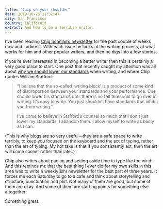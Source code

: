```yaml
---
title: "Chip on your shoulder"
date: 2019-10-26 11:32:47
city: San Francisco
country: California
extract: And how to be a terrible writer.
---
```


I’ve been reading [Chip Scanlan’s newsletter](https://www.chipswritinglessons.com/newsletter/) for the past couple of weeks now and I adore it. With each issue he looks at the writing process, at what works for him and other popular writers, and then he digs into a few stories. 

If you’re ever interested in becoming a better writer then this is certainly a very good place to start. One post that recently caught my attention was all about [why we should lower our standards](https://www.chipswritinglessons.com/2019/09/09/craft-lesson-how-to-tune-out-usuck-fm-and-free-yourself-to-write-2/) when writing, and where Chip quotes William Stafford:

> “I believe that the so-called ‘writing block’ is a product of some kind of disproportion between your standards and your performance. One should lower his standards until there is no felt threshold to go over in writing. It’s easy to write. You just shouldn’t have standards that inhibit you from writing.”
> 
> I’ve come to believe in Stafford’s counsel so much that I don’t just lower my standards. I abandon them. I allow myself to write as badly as I can. 

(This is why blogs are so very useful—they are a safe space to write terribly, to keep you focused on the keyboard and the act of typing, rather than the art of typing. My hot take is that if you consistently act, then the art will come sooner rather than later.)

Chip also writes about pacing and setting aside time to type like the wind. And this reminds me that the best thing I ever did for my own skills in this area was to write a weekly(ish) newsletter for the best part of three years. It forces me each Saturday to go to a cafe and think about storytelling and structure, punctuation and plot. Not many of them are good, but some of them are okay. And some of them are starting points for something else altogether:

Something great.
